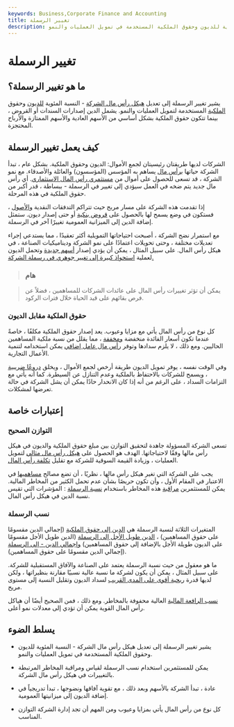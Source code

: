 ```yaml
---
keywords: Business,Corporate Finance and Accounting
title: تغيير الرسملة
description: يشير تغيير الرسملة إلى تعديل هيكل رأس مال الشركة - النسبة المئوية للديون وحقوق الملكية المستخدمة في تمويل العمليات والنمو.
---
```


# تغيير الرسملة
## ما هو تغيير الرسملة؟

يشير تغيير الرسملة إلى تعديل [هيكل رأس مال الشركة](/capitalstructure) - النسبة المئوية [للديون](/debt) وحقوق [الملكية](/equity) المستخدمة لتمويل العمليات والنمو. يشمل الدين إصدارات السندات أو القروض ، بينما تتكون حقوق الملكية بشكل أساسي من الأسهم العادية والأسهم الممتازة والأرباح المحتجزة.

## كيف يعمل تغيير الرسملة

الشركات لديها طريقتان رئيسيتان لجمع الأموال: الديون وحقوق الملكية. بشكل عام ، تبدأ الشركة حياتها [برأس مال](/capital) يساهم به المؤسس (المؤسسون) والعائلة والأصدقاء. مع نمو الشركة ، قد تسعى للحصول على أموال من [مستثمري رأس المال الاستثماري](/venturecapitalist). أي رأس مال جديد يتم ضخه في العمل سيؤدي إلى تغيير في الرسملة - ببساطة ، قدر أكبر من حقوق الملكية في هذه المرحلة.

إذا تقدمت هذه الشركة على مسار مربح حيث تتراكم التدفقات النقدية [والأصول](/asset) ، فستكون في وضع يسمح لها بالحصول على [قروض بنكية](/loan) أو حتى إصدار ديون. ستمثل إضافة الدين إلى الميزانية العمومية تغييرًا آخر في الرسملة.

مع استمرار نضج الشركة ، أصبحت احتياجاتها التمويلية أكثر تعقيدًا ، مما يستدعي إجراء تعديلات مختلفة ، وحتى تحويلات اعتمادًا على نمو الشركة وديناميكيات الصناعة ، في هيكل رأس المال. على سبيل المثال ، يمكن أن يؤدي إصدار [أسهم جديدة](/seasonedissue) وتحمل الديون لعملية [استحواذ كبيرة إلى تغيير جوهري في رسملة الشركة.](/acquisition)

> ### هام

> يمكن أن تؤثر تغييرات رأس المال على عائدات الشركات للمساهمين ، فضلاً عن فرص بقائهم على قيد الحياة خلال فترات الركود.

>

### حقوق الملكية مقابل الديون

كل نوع من رأس المال يأتي مع مزايا وعيوب. يعد إصدار حقوق الملكية مكلفًا ، خاصةً عندما تكون أسعار الفائدة منخفضة [ومخففة](/dilution) ، مما يقلل من نسبة ملكية المساهمين الحاليين. ومع ذلك ، لا يلزم سدادها وتوفر [رأس مال عامل إضافي](/workingcapital) يمكن استخدامه لتنمية الأعمال التجارية.

وفي الوقت نفسه ، يوفر تمويل الديون طريقة أرخص لجمع الأموال ، ويخلق [دروعًا ضريبية](/taxshield) ، ويسمح للشركات بالاحتفاظ بالملكية وعدم التنازل عن السيطرة. كما أنه يأتي مع التزامات السداد ، على الرغم من أنه إذا كان الانحدار حادًا يمكن أن يشل الشركة في حالة تعرضها لمشكلات.

## إعتبارات خاصة

### التوازن الصحيح

تسعى الشركة المسؤولة جاهدة لتحقيق التوازن بين مبلغ حقوق الملكية والديون في هيكل رأس مالها وفقًا لاحتياجاتها. الهدف هو الحصول على [هيكل رأس مال مثالي](/optimal-capital-structure) لتمويل العمليات ، وزيادة القيمة السوقية للشركة مع تقليل [تكلفة رأس المال](/costofcapital).

يجب على الشركة التي تغير هيكل رأس مالها ، نظريًا ، أن تضع مصالح [مساهميها](/shareholder) في الاعتبار في المقام الأول ، وأن تكون حريصًا بشأن عدم تحمل الكثير من المخاطر المالية. يمكن للمستثمرين [مراقبة](/capitalization-ratios) هذه المخاطر باستخدام [نسبة الرسملة](/capitalization-ratios) : المؤشرات التي تقيس نسبة الدين في هيكل رأس المال.

### نسب الرسملة

المتغيرات الثلاثة لنسبة الرسملة هي [الدين إلى حقوق الملكية](/debtequityratio) (إجمالي الدين مقسومًا على حقوق المساهمين) ، [الدين طويل الأجل إلى الرسملة](/longtermdebt-capitalization) (الدين طويل الأجل مقسومًا على الديون طويلة الأجل بالإضافة إلى حقوق المساهمين) [وإجمالي الدين - إلى الرسملة](/total-debttocapitalization-ratio) (إجمالي الدين مقسومًا على حقوق المساهمين).

ما هو معقول من حيث نسبة الرسملة يعتمد على الصناعة والآفاق المستقبلية للشركة. على سبيل المثال ، يمكن أن يكون لشركة ما نسبة عالية نسبيًا مقارنة بنظيراتها ، ولكن لديها قدرة [ربحية أقوى على المدى القريب](/profit) لسداد الديون وتقليل النسبة إلى مستوى مريح.

[نسب الرافعة المالية](/leverageratio) العالية محفوفة بالمخاطر. ومع ذلك ، فمن الصحيح أيضًا أن هياكل رأس المال القوية يمكن أن تؤدي إلى معدلات نمو أعلى.

## يسلط الضوء

- يشير تغيير الرسملة إلى تعديل هيكل رأس مال الشركة - النسبة المئوية للديون وحقوق الملكية المستخدمة في تمويل العمليات والنمو.

- يمكن للمستثمرين استخدام نسب الرسملة لقياس ومراقبة المخاطر المرتبطة بالتغييرات في هيكل رأس مال الشركة.

- عادة ، تبدأ الشركة بالأسهم وبعد ذلك ، مع تقوية آفاقها ونضوجها ، تبدأ تدريجياً في إضافة الديون إلى ميزانيتها العمومية.

- كل نوع من رأس المال يأتي بمزايا وعيوب ومن المهم أن تجد إدارة الشركة التوازن المناسب.

